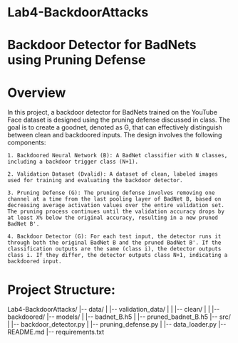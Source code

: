 # Lab4-BackdoorAttacks
# Backdoor Detector for BadNets using Pruning Defense
# Overview

In this project, a backdoor detector for BadNets trained on the YouTube Face dataset is designed using the pruning defense discussed in class. The goal is to create a goodnet, denoted as G, that can effectively distinguish between clean and backdoored inputs. The design involves the following components:

    1. Backdoored Neural Network (B): A BadNet classifier with N classes, including a backdoor trigger class (N+1).

    2. Validation Dataset (Dvalid): A dataset of clean, labeled images used for training and evaluating the backdoor detector.

    3. Pruning Defense (G): The pruning defense involves removing one channel at a time from the last pooling layer of BadNet B, based on decreasing average activation values over the entire validation set. The pruning process continues until the validation accuracy drops by at least X% below the original accuracy, resulting in a new pruned BadNet B'.

    4. Backdoor Detector (G): For each test input, the detector runs it through both the original BadNet B and the pruned BadNet B'. If the classification outputs are the same (class i), the detector outputs class i. If they differ, the detector outputs class N+1, indicating a backdoored input.

  #  Project Structure:

Lab4-BackdoorAttacks/
|-- data/
|   |-- validation_data/
|   |   |-- clean/
|   |   |-- backdoored/
|-- models/
|   |-- badnet_B.h5
|   |-- pruned_badnet_B.h5
|-- src/
|   |-- backdoor_detector.py
|   |-- pruning_defense.py
|   |-- data_loader.py
|-- README.md
|-- requirements.txt

